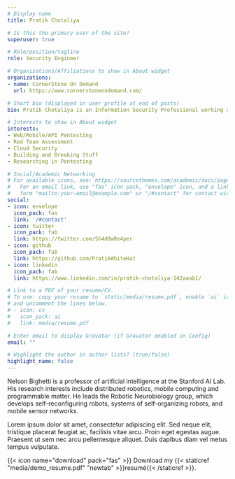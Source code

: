 ```yaml
---
# Display name
title: Pratik Chotaliya

# Is this the primary user of the site?
superuser: true

# Role/position/tagline
role: Security Engineer

# Organizations/Affiliations to show in About widget
organizations:
- name: CornerStone On Demand
  url: https://www.cornerstoneondemand.com/

# Short bio (displayed in user profile at end of posts)
bio: Pratik Chotaliya is an Information Security Professional working as a Security Engineer at CornerStone On Demand. He has over 4+ years of experince in Application,Mobile and Network security. 

# Interests to show in About widget
interests:
- Web/Mobile/API Pentesting
- Red Team Assessment
- Cloud Security
- Building and Breaking Stuff
- Researching in Pentesting

# Social/Academic Networking
# For available icons, see: https://sourcethemes.com/academic/docs/page-builder/#icons
#   For an email link, use "fas" icon pack, "envelope" icon, and a link in the
#   form "mailto:your-email@example.com" or "/#contact" for contact widget.
social:
- icon: envelope
  icon_pack: fas
  link: '/#contact'
- icon: twitter
  icon_pack: fab
  link: https://twitter.com/Sh4d0wRe4per
- icon: github
  icon_pack: fab
  link: https://github.com/PratikWhiteHat
- icon: linkedin
  icon_pack: fab
  link: https://www.linkedin.com/in/pratik-chotaliya-142aaab1/

# Link to a PDF of your resume/CV.
# To use: copy your resume to `static/media/resume.pdf`, enable `ai` icons in `params.toml`, 
# and uncomment the lines below.
# - icon: cv
#   icon_pack: ai
#   link: media/resume.pdf

# Enter email to display Gravatar (if Gravatar enabled in Config)
email: ""

# Highlight the author in author lists? (true/false)
highlight_name: false
---
```


Nelson Bighetti is a professor of artificial intelligence at the Stanford AI Lab. His research interests include distributed robotics, mobile computing and programmable matter. He leads the Robotic Neurobiology group, which develops self-reconfiguring robots, systems of self-organizing robots, and mobile sensor networks.

Lorem ipsum dolor sit amet, consectetur adipiscing elit. Sed neque elit, tristique placerat feugiat ac, facilisis vitae arcu. Proin eget egestas augue. Praesent ut sem nec arcu pellentesque aliquet. Duis dapibus diam vel metus tempus vulputate.

{{< icon name="download" pack="fas" >}} Download my {{< staticref "media/demo_resume.pdf" "newtab" >}}resumé{{< /staticref >}}.
